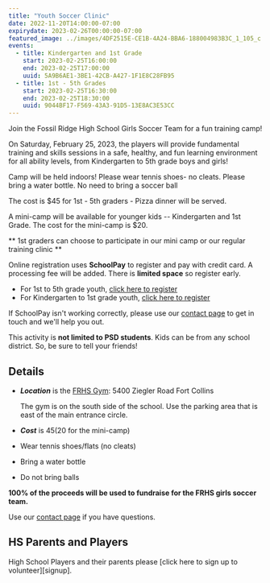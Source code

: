 ```yaml
---
title: "Youth Soccer Clinic"
date: 2022-11-20T14:00:00-07:00
expirydate: 2023-02-26T00:00:00-07:00
featured_image: ../images/4DF2515E-CE1B-4A24-BBA6-188004983B3C_1_105_c.jpeg
events:
  - title: Kindergarten and 1st Grade
    start: 2023-02-25T16:00:00
    end: 2023-02-25T17:00:00
    uuid: 5A9B6AE1-3BE1-42CB-A427-1F1E8C28FB95
  - title: 1st - 5th Grades
    start: 2023-02-25T16:30:00
    end: 2023-02-25T18:30:00
    uuid: 9044BF17-F569-43A3-91D5-13E8AC3E53CC
---
```


Join the Fossil Ridge High School Girls Soccer Team for a fun training camp!

<!--more-->

On Saturday, February 25, 2023, the players will provide fundamental training
and skills sessions in a safe, healthy, and fun learning environment for all
ability levels, from Kindergarten to 5th grade boys and girls!

Camp will be held indoors! Please wear tennis shoes- no cleats. Please bring a
water bottle. No need to bring a soccer ball

The cost is $45 for 1st - 5th graders - Pizza dinner will be served.

A mini-camp will be available for younger kids -- Kindergarten and 1st Grade.
The cost for the mini-camp is $20.

** 1st graders can choose to participate in our mini camp or our regular
training clinic **

Online registration uses **SchoolPay** to register and pay with credit card. A
processing fee will be added. There is **limited space** so register early.

- For 1st to 5th grade youth, [click here to register][school pay]
- For Kindergarten to 1st grade youth, [click here to register][school pay mini]

If SchoolPay isn't working correctly, please use our [contact page] to get in
touch and we'll help you out.

This activity is **not limited to PSD students**. Kids can be from any school
district. So, be sure to tell your friends!

## Details

- ***Location*** is the [FRHS Gym][FRHS Gym]: 5400 Ziegler Road Fort Collins

    The gym is on the south side of the school. Use the parking area that is
    east of the main entrance circle.

- ***Cost*** is $45 ($20 for the mini-camp)
- Wear tennis shoes/flats (no cleats)
- Bring a water bottle
- Do not bring balls

**100% of the proceeds will be used to fundraise for the FRHS girls soccer team.**

Use our [contact page] if you have questions.

## HS Parents and Players

High School Players and their parents please [click here to sign up to volunteer][signup].

[FRHS Gym]: https://goo.gl/maps/LWsFbvNKXSwjSfgP9
[flyer]: /files/2023-FRHS-Soccer-Clinic-Flyer.pdf
[paper form]: /files/2022-FRHS-Soccer-Clinic-Registration.pdf
[contact page]: /about/#contact
[school pay]: https://psdschools.schoolpay.com/link/Kids-Soccer-Clinic-1st-5th-graders
[school pay mini]: https://psdschools.schoolpay.com/link/Kids-Soccer-Mini-Camp-K-1st-Graders
